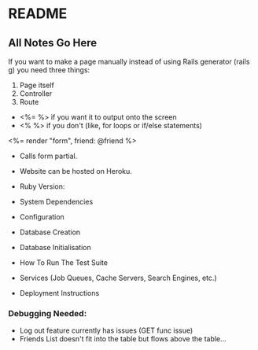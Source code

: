# README

## All Notes Go Here

If you want to make a page manually instead of using Rails generator (rails g) you need three things:
1. Page itself
2. Controller
3. Route 

- <%= %> if you want it to output onto the screen
- <% %> if you don't (like, for loops or if/else statements)

<%= render "form", friend: @friend %>
- Calls form partial.

- Website can be hosted on Heroku.

* Ruby Version:

* System Dependencies

* Configuration

* Database Creation

* Database Initialisation

* How To Run The Test Suite

* Services (Job Queues, Cache Servers, Search Engines, etc.)

* Deployment Instructions

### Debugging Needed:
- Log out feature currently has issues (GET func issue)
- Friends List doesn't fit into the table but flows above the table...